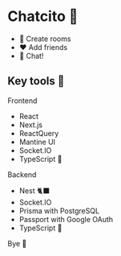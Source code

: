 # Chatcito :rocket:

- :tada: Create rooms
- :heart: Add friends
- :call_me_hand: Chat!

## Key tools 🔧

Frontend

- React
- Next.js
- ReactQuery
- Mantine UI
- Socket.IO
- TypeScript 💙

Backend

- Nest 🐈‍⬛
- Socket.IO
- Prisma with PostgreSQL
- Passport with Google OAuth
- TypeScript 💙

Bye 👋
